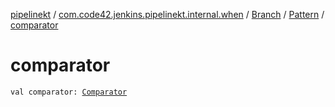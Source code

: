 [pipelinekt](../../../index.md) / [com.code42.jenkins.pipelinekt.internal.when](../../index.md) / [Branch](../index.md) / [Pattern](index.md) / [comparator](./comparator.md)

# comparator

`val comparator: `[`Comparator`](../../../com.code42.jenkins.pipelinekt.core/-comparator/index.md)